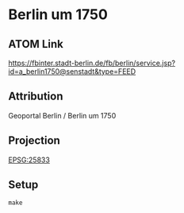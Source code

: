 Berlin um 1750
==============

ATOM Link
---------

https://fbinter.stadt-berlin.de/fb/berlin/service.jsp?id=a_berlin1750@senstadt&type=FEED

Attribution
-----------

Geoportal Berlin / Berlin um 1750

Projection
----------

[EPSG:25833](http://spatialreference.org/ref/epsg/25833/)

Setup
-----

```
make
```
